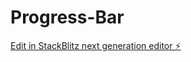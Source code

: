 # Progress-Bar

[Edit in StackBlitz next generation editor ⚡️](https://stackblitz.com/~/github.com/vamshiKampalli/Progress-Bar)
